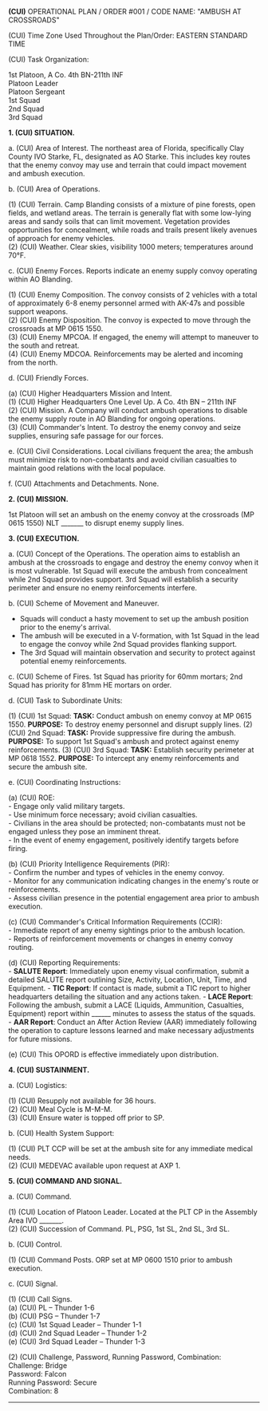 **(CUI)** OPERATIONAL PLAN / ORDER #001 / CODE NAME: "AMBUSH AT CROSSROADS"

(CUI) Time Zone Used Throughout the Plan/Order: EASTERN STANDARD TIME

(CUI) Task Organization:

1st Platoon, A Co. 4th BN-211th INF  
Platoon Leader  
Platoon Sergeant  
1st Squad  
2nd Squad  
3rd Squad  

**1. (CUI) SITUATION.**

a. (CUI) Area of Interest. The northeast area of Florida, specifically Clay County IVO Starke, FL, designated as AO Starke. This includes key routes that the enemy convoy may use and terrain that could impact movement and ambush execution.

b. (CUI) Area of Operations.  

   (1) (CUI) Terrain. Camp Blanding consists of a mixture of pine forests, open fields, and wetland areas. The terrain is generally flat with some low-lying areas and sandy soils that can limit movement. Vegetation provides opportunities for concealment, while roads and trails present likely avenues of approach for enemy vehicles.  
   (2) (CUI) Weather. Clear skies, visibility 1000 meters; temperatures around 70°F.

c. (CUI) Enemy Forces. Reports indicate an enemy supply convoy operating within AO Blanding.

   (1) (CUI) Enemy Composition. The convoy consists of 2 vehicles with a total of approximately 6-8 enemy personnel armed with AK-47s and possible support weapons.  
   (2) (CUI) Enemy Disposition. The convoy is expected to move through the crossroads at MP 0615 1550.  
   (3) (CUI) Enemy MPCOA. If engaged, the enemy will attempt to maneuver to the south and retreat.  
   (4) (CUI) Enemy MDCOA. Reinforcements may be alerted and incoming from the north.

d. (CUI) Friendly Forces.  

   (a) (CUI) Higher Headquarters Mission and Intent.  
       (1) (CUI) Higher Headquarters One Level Up. A Co. 4th BN – 211th INF  
       (2) (CUI) Mission. A Company will conduct ambush operations to disable the enemy supply route in AO Blanding for ongoing operations.  
       (3) (CUI) Commander's Intent. To destroy the enemy convoy and seize supplies, ensuring safe passage for our forces.  

e. (CUI) Civil Considerations. Local civilians frequent the area; the ambush must minimize risk to non-combatants and avoid civilian casualties to maintain good relations with the local populace.

f. (CUI) Attachments and Detachments. None.

**2. (CUI) MISSION.**

1st Platoon will set an ambush on the enemy convoy at the crossroads (MP 0615 1550) NLT _______ to disrupt enemy supply lines.

**3. (CUI) EXECUTION.**

a. (CUI) Concept of the Operations. The operation aims to establish an ambush at the crossroads to engage and destroy the enemy convoy when it is most vulnerable. 1st Squad will execute the ambush from concealment while 2nd Squad provides support. 3rd Squad will establish a security perimeter and ensure no enemy reinforcements interfere.

b. (CUI) Scheme of Movement and Maneuver. 

   - Squads will conduct a hasty movement to set up the ambush position prior to the enemy's arrival.
   - The ambush will be executed in a V-formation, with 1st Squad in the lead to engage the convoy while 2nd Squad provides flanking support.
   - The 3rd Squad will maintain observation and security to protect against potential enemy reinforcements.

c. (CUI) Scheme of Fires. 1st Squad has priority for 60mm mortars; 2nd Squad has priority for 81mm HE mortars on order.

d. (CUI) Task to Subordinate Units:

   (1) (CUI) 1st Squad:
       **TASK:** Conduct ambush on enemy convoy at MP 0615 1550.
       **PURPOSE:** To destroy enemy personnel and disrupt supply lines.
   (2) (CUI) 2nd Squad:
       **TASK:** Provide suppressive fire during the ambush.
       **PURPOSE:** To support 1st Squad's ambush and protect against enemy reinforcements.
   (3) (CUI) 3rd Squad:
       **TASK:** Establish security perimeter at MP 0618 1552.
       **PURPOSE:** To intercept any enemy reinforcements and secure the ambush site.

e. (CUI) Coordinating Instructions:

   (a) (CUI) ROE:  
       - Engage only valid military targets.  
       - Use minimum force necessary; avoid civilian casualties.  
       - Civilians in the area should be protected; non-combatants must not be engaged unless they pose an imminent threat.  
       - In the event of enemy engagement, positively identify targets before firing.  

   (b) (CUI) Priority Intelligence Requirements (PIR):  
       - Confirm the number and types of vehicles in the enemy convoy.  
       - Monitor for any communication indicating changes in the enemy's route or reinforcements.  
       - Assess civilian presence in the potential engagement area prior to ambush execution.  

   (c) (CUI) Commander's Critical Information Requirements (CCIR):  
       - Immediate report of any enemy sightings prior to the ambush location.  
       - Reports of reinforcement movements or changes in enemy convoy routing.  

   (d) (CUI) Reporting Requirements:  
       - **SALUTE Report**: Immediately upon enemy visual confirmation, submit a detailed SALUTE report outlining Size, Activity, Location, Unit, Time, and Equipment.
       - **TIC Report**: If contact is made, submit a TIC report to higher headquarters detailing the situation and any actions taken.
       - **LACE Report**: Following the ambush, submit a LACE (Liquids, Ammunition, Casualties, Equipment) report within ______ minutes to assess the status of the squads.
       - **AAR Report**: Conduct an After Action Review (AAR) immediately following the operation to capture lessons learned and make necessary adjustments for future missions.

   (e) (CUI) This OPORD is effective immediately upon distribution.

**4. (CUI) SUSTAINMENT.**

a. (CUI) Logistics:

   (1) (CUI) Resupply not available for 36 hours.  
   (2) (CUI) Meal Cycle is M-M-M.  
   (3) (CUI) Ensure water is topped off prior to SP.

b. (CUI) Health System Support:

   (1) (CUI) PLT CCP will be set at the ambush site for any immediate medical needs.  
   (2) (CUI) MEDEVAC available upon request at AXP 1.

**5. (CUI) COMMAND AND SIGNAL.**

a. (CUI) Command.

   (1) (CUI) Location of Platoon Leader. Located at the PLT CP in the Assembly Area IVO _______.  
   (2) (CUI) Succession of Command. PL, PSG, 1st SL, 2nd SL, 3rd SL.

b. (CUI) Control.

   (1) (CUI) Command Posts. ORP set at MP 0600 1510 prior to ambush execution.

c. (CUI) Signal.

   (1) (CUI) Call Signs.  
       (a) (CUI) PL – Thunder 1-6  
       (b) (CUI) PSG – Thunder 1-7  
       (c) (CUI) 1st Squad Leader – Thunder 1-1  
       (d) (CUI) 2nd Squad Leader – Thunder 1-2  
       (e) (CUI) 3rd Squad Leader – Thunder 1-3  
       
   (2) (CUI) Challenge, Password, Running Password, Combination:  
       Challenge: Bridge  
       Password: Falcon  
       Running Password: Secure  
       Combination: 8  

---